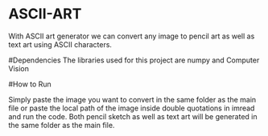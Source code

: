 # ASCII-ART
With ASCII art generator we can convert any image to pencil art as well as text art using ASCII characters.

#Dependencies
The libraries used for this project are numpy and Computer Vision

#How to Run

Simply paste the image you want to convert in the same folder as the main file or paste the local path of the image inside double quotations in imread and run the code. Both pencil sketch as well as text art will be generated in the same folder as the main file.
